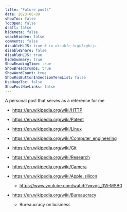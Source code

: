 ```yaml
---
title: "Future posts"
date: 2023-06-08
showToc: false
TocOpen: false
draft: false
hidemeta: false
seachHidden: false
comments: false
disableHLJS: true # to disable highlightjs
disableShare: false
disableHLJS: true
hideSummary: true
ShowReadingTime: true
ShowBreadCrumbs: true
ShowWordCount: true
ShowRssButtonInSectionTermList: false
UseHugoToc: false
ShowPostNavLinks: false
---
```


A personal post that serves as a reference for me


- https://en.wikipedia.org/wiki/HTTP

- https://en.wikipedia.org/wiki/Patent

- https://en.wikipedia.org/wiki/Linux

- https://en.wikipedia.org/wiki/Computer_engineering

- https://en.wikipedia.org/wiki/Git

- https://en.wikipedia.org/wiki/Research


- https://en.wikipedia.org/wiki/Camera

- https://en.wikipedia.org/wiki/Apple_silicon
    -  https://www.youtube.com/watch?v=vqs_0W-MSB0

- https://en.wikipedia.org/wiki/Bureaucracy
    - Bureaucracy on business 

